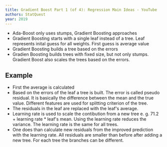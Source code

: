 ```yaml
---
title: Gradient Boost Part 1 (of 4): Regression Main Ideas - YouTube
authors: StatQuest
year: 2019
---
```


- Ada-Boost only uses stumps, Gradient Boosting approaches
- Gradient Boosting starts with a single leaf instead of a tree. Leaf represents inital guess for all weights. First guess is average value
- Gradient Boosting builds a tree based on the errors
- Gradien Boosting builds trees with fixed size, but not only stumps. Gradient Boost also scales the trees based on the errors.

## Example
- First the average is calculated
- Based on the errors of the leaf a tree is built. The error is called pseudo residual. It is basically the difference between the mean and the true value. Different features are used for splitting criterion of the tree.
- The residuals in the leaf are replaced with the leaf's average.
- Learning rate is used to scale the contibution from a new tree e. g. 71.2 + learning rate * leaf's mean. Using the learning rate reduces the variance. The learning rate is the same for all trees.
- One does than calculate new residuals from the improved prediction with the learning rate. All residuals are smaller than before after adding a new tree. For each tree the branches can be different.
